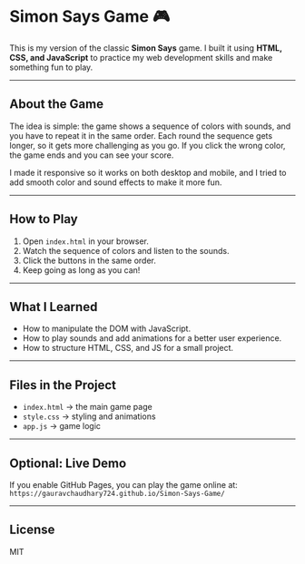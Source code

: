 # Simon Says Game 🎮

This is my version of the classic **Simon Says** game. I built it using **HTML, CSS, and JavaScript** to practice my web development skills and make something fun to play.  

---

## About the Game
The idea is simple: the game shows a sequence of colors with sounds, and you have to repeat it in the same order. Each round the sequence gets longer, so it gets more challenging as you go. If you click the wrong color, the game ends and you can see your score.  

I made it responsive so it works on both desktop and mobile, and I tried to add smooth color and sound effects to make it more fun.  

---

## How to Play
1. Open `index.html` in your browser.  
2. Watch the sequence of colors and listen to the sounds.  
3. Click the buttons in the same order.  
4. Keep going as long as you can!  

---

## What I Learned
- How to manipulate the DOM with JavaScript.  
- How to play sounds and add animations for a better user experience.  
- How to structure HTML, CSS, and JS for a small project.  

---

## Files in the Project
- `index.html` → the main game page  
- `style.css` → styling and animations  
- `app.js` → game logic  

---

## Optional: Live Demo
If you enable GitHub Pages, you can play the game online at:  
`https://gauravchaudhary724.github.io/Simon-Says-Game/`  

---

## License
MIT
